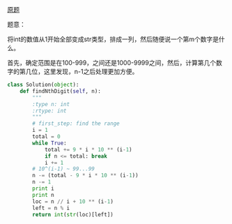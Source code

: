 [原题](https://leetcode.com/problems/nth-digit/)

题意：

将int的数值从1开始全部变成str类型，排成一列，然后随便说一个第m个数字是什么。

首先，确定范围是在100-999，之间还是1000-9999之间，然后，计算第几个数字的第几位，这里发现，n-1之后处理更加方便。

```Python
class Solution(object):
    def findNthDigit(self, n):
        """
        :type n: int
        :rtype: int
        """
        # first_step: find the range
        i = 1
        total = 0
        while True:
            total += 9 * i * 10 ** (i-1)
            if n <= total: break
            i += 1
        # 10^(i-1) ~ 99...99
        n -= (total - 9 * i * 10 ** (i-1))
        n -= 1
        print i
        print n
        loc = n // i + 10 ** (i-1)
        left = n % i
        return int(str(loc)[left])
        
        
        
```